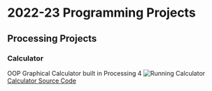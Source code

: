 # 2022-23 Programming Projects

## Processing Projects

### Calculator

OOP Graphical Calculator built in Processing 4
![Running Calculator]()
[Calculator Source Code]()
